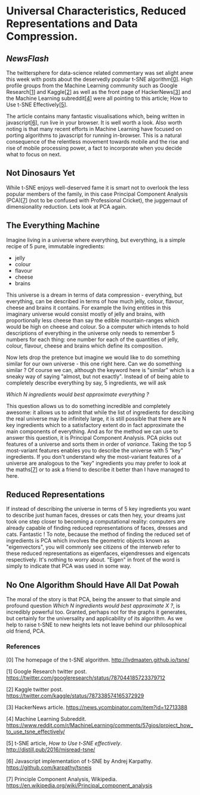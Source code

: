 # Universal Characteristics, Reduced Representations and Data Compression. 

## _NewsFlash_
The twittersphere for data-science related commentary was set alight anew this week with posts about the deservedly popular t-SNE algorithm[[0](http://lvdmaaten.github.io/tsne/)]. High profile groups from the Machine Learning community such as Google Research[[1](https://twitter.com/googleresearch/status/787044185723379712)] and Kaggle[[2](https://twitter.com/kaggle/status/787338574165372929)] as well as the front page of HackerNews[[3](https://news.ycombinator.com/item?id=12713388)] and the Machine Learning subreddit[[4](https://www.reddit.com/r/MachineLearning/comments/57gios/project_how_to_use_tsne_effectively/)] were all pointing to this article; How to Use t-SNE Effectively[[5](http://distill.pub/2016/misread-tsne/)].

The article contains many fantastic visualisations which, being written in javascript[[6](https://github.com/karpathy/tsnejs)], run live in your browser. It is well worth a look. Also worth noting is that many recent efforts in Machine Learning have focused on porting algorithms to javascript for running in-browser. This is a natural consequence of the relentless movement towards mobile and the rise and rise of mobile processing power, a fact to incorporate when you decide what to focus on next.

## Not Dinosaurs Yet
While t-SNE enjoys well-deserved fame it is smart not to overlook the less popular members of the family, in this case Principal Component Analysis (PCA)[[7](https://en.wikipedia.org/wiki/Principal_component_analysis)]  (not to be confused with Professional Cricket), the juggernaut of dimensionality reduction. Lets look at PCA again.

## The Everything Machine
Imagine living in a universe where everything, but everything, is a simple recipe of 5 pure, immutable ingredients:
* jelly
* colour
* flavour
* cheese
* brains

This universe is a dream in terms of data compression - everything, but everything, can be described in terms of how much jelly, colour, flavour, cheese and brains it contains. For example the living entities in this imaginary universe would consist mostly of jelly and brains, with proportionally less cheese than say the edible mountain-ranges which would be high on cheese and colour. So a computer which intends to hold descriptions of everything in the universe only needs to remember 5 numbers for each thing: one number for each of the quantities of jelly, colour, flavour, cheese and brains which define its composition.

Now lets drop the pretence but imagine we would like to do something similar for our own universe - this one right here. Can we do something similar ? Of course we can, although the keyword here is "similar" which is a sneaky way of saying "almost, but not exactly". Instead of of being able to completely describe everything by say, 5 ingredients, we will ask

_Which N ingredients would best approximate everything ?_

This question allows us to do something incredible and completely awesome: it allows us to admit that while the list of ingredients for descibing the real universe may be infinitely large, it is still possible that there are N key ingredients which to a satisfactory extent do in fact approximate the main components of everything. And as for the method we can use to answer this question, it is Principal Component Analysis. PCA picks out features of a universe and sorts them in order of _variance_. Taking the top 5 most-variant features enables you to describe the universe with 5 "key" ingredients. If you don't understand why the most-variant features of a universe are analogous to the "key" ingredients you may prefer to look at the maths[[7]( https://en.wikipedia.org/wiki/Principal_component_analysis)] or to ask a friend to describe it better than I have managed to here.

## Reduced Representations
If instead of describing the universe in terms of 5 key ingredients you want to describe just human faces, dresses or cats then hey, your dreams just took one step closer to becoming a computational reality: computers are already capable of finding reduced representations of faces, dresses and cats. Fantastic ! To note, because the method of finding the reduced set of ingredients is PCA which involves the geometric objects known as "eigenvectors", you will commonly see citizens of the interweb refer to these reduced representations as eigenfaces, eigendresses and eigencats respectively. It's nothing to worry about. "Eigen" in front of the word is simply to indicate that PCA was used in some way.

## No One Algorithm Should Have All Dat Powah
The moral of the story is that PCA, being the answer to that simple and profound question _Which N ingredients would best approximate X ?_, is incredibly powerful too. Granted, perhaps not for the graphs it generates, but certainly for the universality and applicability of its algorithm. As we help to raise t-SNE to new heights lets not leave behind our philosophical old friend, PCA.

### References
[0] The homepage of the t-SNE algorithm. http://lvdmaaten.github.io/tsne/

[1] Google Research twitter post. https://twitter.com/googleresearch/status/787044185723379712

[2] Kaggle twitter post. https://twitter.com/kaggle/status/787338574165372929

[3] HackerNews article. https://news.ycombinator.com/item?id=12713388

[4] Machine Learning Subreddit. https://www.reddit.com/r/MachineLearning/comments/57gios/project_how_to_use_tsne_effectively/

[5] t-SNE article, _How to Use t-SNE effectively_. http://distill.pub/2016/misread-tsne/

[6] Javascript implementation of t-SNE by Andrej Karpathy. https://github.com/karpathy/tsnejs

[7] Principle Component Analysis, Wikipedia. https://en.wikipedia.org/wiki/Principal_component_analysis
 
